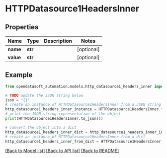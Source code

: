 # HTTPDatasource1HeadersInner


## Properties

Name | Type | Description | Notes
------------ | ------------- | ------------- | -------------
**name** | **str** |  | [optional] 
**value** | **str** |  | [optional] 

## Example

```python
from opendatasoft_automation.models.http_datasource1_headers_inner import HTTPDatasource1HeadersInner

# TODO update the JSON string below
json = "{}"
# create an instance of HTTPDatasource1HeadersInner from a JSON string
http_datasource1_headers_inner_instance = HTTPDatasource1HeadersInner.from_json(json)
# print the JSON string representation of the object
print(HTTPDatasource1HeadersInner.to_json())

# convert the object into a dict
http_datasource1_headers_inner_dict = http_datasource1_headers_inner_instance.to_dict()
# create an instance of HTTPDatasource1HeadersInner from a dict
http_datasource1_headers_inner_from_dict = HTTPDatasource1HeadersInner.from_dict(http_datasource1_headers_inner_dict)
```
[[Back to Model list]](../README.md#documentation-for-models) [[Back to API list]](../README.md#documentation-for-api-endpoints) [[Back to README]](../README.md)


